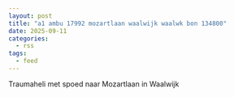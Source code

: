 ```yaml
---
layout: post
title: "a1 ambu 17992 mozartlaan waalwijk waalwk bon 134800"
date: 2025-09-11
categories: 
  - rss
tags: 
  - feed
---
```


Traumaheli met spoed naar Mozartlaan in Waalwijk
